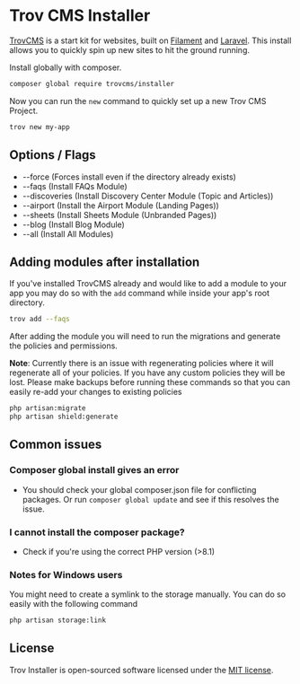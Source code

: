 # Trov CMS Installer

[TrovCMS](https://github.com/TrovCMS/trov) is a start kit for websites, built on [Filament](https://filamentphp.com) and [Laravel](https://laravel.com). This install allows you to quickly spin up new sites to hit the ground running.

Install globally with composer.

```bash
composer global require trovcms/installer
```

Now you can run the `new` command to quickly set up a new Trov CMS Project.

```bash
trov new my-app
```

## Options / Flags

* --force (Forces install even if the directory already exists)
* --faqs (Install FAQs Module)
* --discoveries (Install Discovery Center Module (Topic and Articles))
* --airport (Install the Airport Module (Landing Pages))
* --sheets (Install Sheets Module (Unbranded Pages))
* --blog (Install Blog Module)
* --all (Install All Modules)

## Adding modules after installation

If you've installed TrovCMS already and would like to add a module to your app you may do so with the `add` command while inside your app's root directory.

```bash
trov add --faqs
```

After adding the module you will need to run the migrations and generate the policies and permissions.

**Note**: Currently there is an issue with regenerating policies where it will regenerate all of your policies. If you have any custom policies they will be lost. Please make backups before running these commands so that you can easily re-add your changes to existing policies

```bash
php artisan:migrate
php artisan shield:generate
```

## Common issues

### Composer global install gives an error

- You should check your global composer.json file for conflicting packages. Or run `composer global update` and see if this resolves the issue.

### I cannot install the composer package?

- Check if you're using the correct PHP version (>8.1)

### Notes for Windows users

You might need to create a symlink to the storage manually. You can do so easily with the following command

```bash
php artisan storage:link
```

## License

Trov Installer is open-sourced software licensed under the [MIT license](LICENSE.md).
